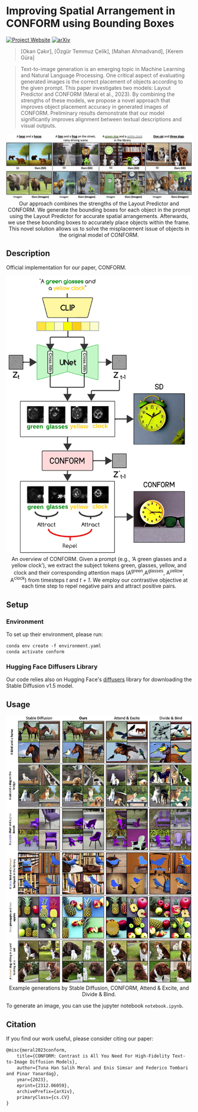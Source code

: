 # **Improving Spatial Arrangement in CONFORM using Bounding Boxes**

[![Project Website](https://img.shields.io/badge/Project-Website-green)](https://conform-diffusion.github.io) [![arXiv](https://img.shields.io/badge/arXiv-2312.06059-b31b1b.svg)](https://arxiv.org/abs/2312.06059)



><p align="center">

>[Okan Çakır], [Özgür Temmuz Çelik], [Mahan Ahmadvand], [Kerem Güra]

></p>
>
> Text-to-image generation is an emerging topic in
Machine Learning and Natural Language Processing. One critical aspect of evaluating generated
images is the correct placement of objects according to the given prompt. This paper investigates
two models: Layout Predictor
and CONFORM (Meral et al., 2023). By combining the strengths of these models, we propose a
novel approach that improves object placement
accuracy in generated images of CONFORM. Preliminary results demonstrate that our model significantly improves alignment between textual descriptions and visual outputs.



<p align="center">
    <img src="./README.assets/teaser.png" width="800px"/>  
    <br>
    Our approach combines the strengths of the Layout Predictor and CONFORM. We generate the bounding boxes for each object in the prompt using the Layout Predictor for accurate spatial arrangements. Afterwards, we use these bounding boxes to accurately place objects within the frame. This novel solution allows us to solve the misplacement issue of objects in the original model of CONFORM.
</p>

## Description
Official implementation for our paper, CONFORM.

<p align="center">
    <img src="./README.assets/conform-framework.png" width="800px"/>  
<br>
An overview of CONFORM. Given a prompt (e.g., ‘A green glasses and a yellow clock’), we extract the subject tokens green, glasses, yellow, and clock and their corresponding attention maps (A<sup>green</sup>,A<sup>glasses</sup>, A<sup>yellow</sup>, A<sup>clock</sup>) from timesteps <i>t</i> and <i>t + 1</i>. We employ our contrastive objective at each time step to repel negative pairs and attract positive pairs.
</p>

## Setup

### Environment
To set up their environment, please run:
```
conda env create -f environment.yaml
conda activate conform
```

### Hugging Face Diffusers Library
Our code relies also on Hugging Face's [diffusers](https://github.com/huggingface/diffusers) library for downloading the Stable Diffusion v1.5 model. 


## Usage

<p align="center">
    <img src="./README.assets/main_comparison_one_page.png" width="800px"/>  
<br>
Example generations by Stable Diffusion, CONFORM, Attend & Excite, and Divide & Bind. 
</p>

To generate an image, you can use the jupyter notebook `notebook.ipynb`.

## Citation

If you find our work useful, please consider citing our paper:

```
@misc{meral2023conform,
    title={CONFORM: Contrast is All You Need For High-Fidelity Text-to-Image Diffusion Models},
    author={Tuna Han Salih Meral and Enis Simsar and Federico Tombari and Pinar Yanardag},
    year={2023},
    eprint={2312.06059},
    archivePrefix={arXiv},
    primaryClass={cs.CV}
}
```
